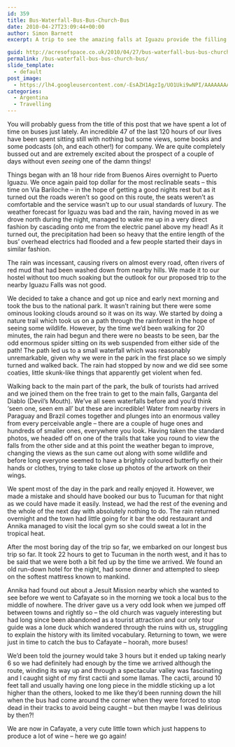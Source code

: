 ```yaml
---
id: 359
title: Bus-Waterfall-Bus-Bus-Church-Bus
date: 2010-04-27T23:09:44+00:00
author: Simon Barnett
excerpt: A trip to see the amazing falls at Iguazu provide the filling in an epic bus journey sandwich.

guid: http://acresofspace.co.uk/2010/04/27/bus-waterfall-bus-bus-church-bus/
permalink: /bus-waterfall-bus-bus-church-bus/
slide_template:
  - default
post_image:
  - https://lh4.googleusercontent.com/-EsAZH1AgzIg/UO1Uki9wNPI/AAAAAAAAAGw/uZJRAintBiw/s640/DSC_0542.JPG
categories:
  - Argentina
  - Travelling
---
```

You will probably guess from the title of this post that we have spent a lot of time on buses just lately. An incredible 47 of the last 120 hours of our lives have been spent sitting still with nothing but some views, some books and some podcasts (oh, and each other!) for company. We are quite completely bussed out and are extremely excited about the prospect of a couple of days without even _seeing_ one of the damn things!

Things began with an 18 hour ride from Buenos Aires overnight to Puerto Iguazu. We once again paid top dollar for the most reclinable seats &#8211; this time on Via Bariloche &#8211; in the hope of getting a good nights rest but as it turned out the roads weren&#8217;t so good on this route, the seats weren&#8217;t as comfortable and the service wasn&#8217;t up to our usual standards of luxury. The weather forecast for Iguazu was bad and the rain, having moved in as we drove north during the night, managed to wake me up in a very direct fashion by cascading onto me from the electric panel above my head! As it turned out, the precipitation had been so heavy that the entire length of the bus&#8217; overhead electrics had flooded and a few people started their days in similar fashion.

The rain was incessant, causing rivers on almost every road, often rivers of red mud that had been washed down from nearby hills. We made it to our hostel without too much soaking but the outlook for our proposed trip to the nearby Iguazu Falls was not good.

We decided to take a chance and got up nice and early next morning and took the bus to the national park. It wasn&#8217;t raining but there were some ominous looking clouds around so it was on its way. We started by doing a nature trail which took us on a path through the rainforest in the hope of seeing some wildlife. However, by the time we&#8217;d been walking for 20 minutes, the rain had begun and there were no beasts to be seen, bar the odd enormous spider sitting on its web suspended from either side of the path! The path led us to a small waterfall which was reasonably unremarkable, given why we were in the park in the first place so we simply turned and walked back. The rain had stopped by now and we did see some coaties, little skunk-like things that apparently get violent when fed.

Walking back to the main part of the park, the bulk of tourists had arrived and we joined them on the free train to get to the main falls, Garganta del Diablo (Devil&#8217;s Mouth). We&#8217;ve all seen waterfalls before and you&#8217;d think &#8216;seen one, seen em all&#8217; but these are incredible! Water from nearby rivers in Paraguay and Brazil comes together and plunges into an enormous valley from every perceivable angle &#8211; there are a couple of huge ones and hundreds of smaller ones, everywhere you look. Having taken the standard photos, we headed off on one of the trails that take you round to view the falls from the other side and at this point the weather began to improve, changing the views as the sun came out along with some wildlife and before long everyone seemed to have a brightly coloured butterfly on their hands or clothes, trying to take close up photos of the artwork on their wings.

We spent most of the day in the park and really enjoyed it. However, we made a mistake and should have booked our bus to Tucuman for that night as we could have made it easily. Instead, we had the rest of the evening and the whole of the next day with absolutely nothing to do. The rain returned overnight and the town had little going for it bar the odd restaurant and Annika managed to visit the local gym so she could sweat a lot in the tropical heat.

After the most boring day of the trip so far, we embarked on our longest bus trip so far. It took 22 hours to get to Tucuman in the north west, and it has to be said that we were both a bit fed up by the time we arrived. We found an old run-down hotel for the night, had some dinner and attempted to sleep on the softest mattress known to mankind.

Annika had found out about a Jesuit Mission nearby which she wanted to see before we went to Cafayate so in the morning we took a local bus to the middle of nowhere. The driver gave us a very odd look when we jumped off between towns and rightly so &#8211; the old church was vaguely interesting but had long since been abandoned as a tourist attraction and our only tour guide was a lone duck which wandered through the ruins with us, struggling to explain the history with its limited vocabulary. Returning to town, we were just in time to catch the bus to Cafayate &#8211; hoorah, more buses!

We&#8217;d been told the journey would take 3 hours but it ended up taking nearly 6 so we had definitely had enough by the time we arrived although the route, winding its way up and through a spectacular valley was fascinating and I caught sight of my first cactii and some llamas. The cactii, around 10 feet tall and usually having one long piece in the middle sticking up a lot higher than the others, looked to me like they&#8217;d been running down the hill when the bus had come around the corner when they were forced to stop dead in their tracks to avoid being caught &#8211; but then maybe I was delirious by then?!

We are now in Cafayate, a very cute little town which just happens to produce a lot of wine &#8211; here we go again!
